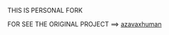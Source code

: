THIS IS PERSONAL FORK 

FOR SEE THE ORIGINAL PROJECT ==> [azavaxhuman](https://github.com/azavaxhuman/MarzbanInboundGenerator)
